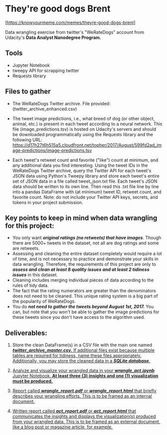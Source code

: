 # They're good dogs Brent
[https://knowyourmeme.com/memes/theyre-good-dogs-brent]

Data wrangling exercise from twitter's "WeRateDogs" account from Udacity's **Data Analyst Nanodegree Program.**

## Tools

- Jupyter Notebook
- tweepy API for scrapping twitter
- Requests library

## Files to gather
- The WeRateDogs Twitter archive. File provided: (twitter_archive_enhanced.csv)

- The tweet image predictions, i.e., what breed of dog (or other object, animal, etc.) is present in each tweet according to a neural network. This file (image_predictions.tsv) is hosted on Udacity's servers and should be downloaded programmatically using the Requests library and the following URL: https://d17h27t6h515a5.cloudfront.net/topher/2017/August/599fd2ad_image-predictions/image-predictions.tsv

- Each tweet's retweet count and favorite ("like") count at minimum, and any additional data you find interesting. Using the tweet IDs in the WeRateDogs Twitter archive, query the Twitter API for each tweet's JSON data using Python's Tweepy library and store each tweet's entire set of JSON data in a file called tweet_json.txt file. Each tweet's JSON data should be written to its own line. Then read this .txt file line by line into a pandas DataFrame with (at minimum) tweet ID, retweet count, and favorite count. Note: do not include your Twitter API keys, secrets, and tokens in your project submission.

## Key points to keep in mind when data wrangling for this project:

- You only want _**original ratings (no retweets) that have images**_. Though there are 5000+ tweets in the dataset, not all are dog ratings and some are retweets.
- Assessing and cleaning the entire dataset completely would require a lot of time, and is not necessary to practice and demonstrate your skills in data wrangling. Therefore, the requirements of this project are only to _**assess and clean at least 8 quality issues and at least 2 tidiness issues**_ in this dataset.
- Cleaning includes merging individual pieces of data according to the rules of tidy data.
- The fact that the rating numerators are greater than the denominators does not need to be cleaned. This unique rating system is a big part of the popularity of WeRateDogs.
- You do _**not need to gather the tweets beyond August 1st, 2017.**_ You can, but note that you won't be able to gather the image predictions for these tweets since you don't have access to the algorithm used.

## Deliverables:
1) Store the clean DataFrame(s) in a CSV file with the main one named _**<u>twitter_archive_master.csv.<u>**_ If additional files exist because multiple tables are required for tidiness, name these files appropriately. Additionally, you may store the cleaned data in a _**<u>SQLite database<u>**_.

2) Analyze and visualize your wrangled data in your _**<u>wrangle_act.ipynb<u>**_ Jupyter Notebook. **At least three (3) insights and one (1) visualization must be produced.**

3) Report called _**<u>wrangle_report.pdf<u>**_ or _**<u>wrangle_report.html<u>**_ that briefly describes your wrangling efforts. This is to be framed as an internal document.

4) Written report called _**<u>act_report.pdf<u>**_ or _**<u>act_report.html<u>**_ that communicates the insights and displays the visualization(s) produced from your wrangled data. This is to be framed as an external document, like a blog post or magazine article, for example.
